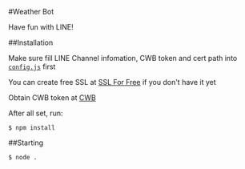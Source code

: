 #Weather Bot

Have fun with LINE!

##Installation

Make sure fill LINE Channel infomation, CWB token and cert path into [`config.js`](config.js) first

You can create free SSL at [SSL For Free](https://www.sslforfree.com) if you don't have it yet

Obtain CWB token at [CWB](http://opendata.cwb.gov.tw/usages)

After all set, run:

`$ npm install`

##Starting

`$ node .`